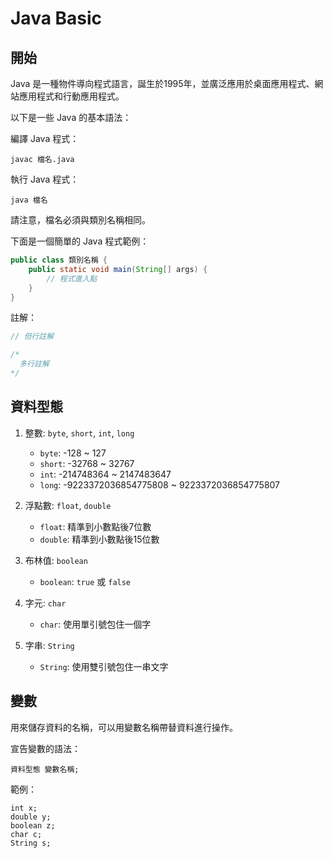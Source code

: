 # Java Basic

## 開始

Java 是一種物件導向程式語言，誕生於1995年，並廣泛應用於桌面應用程式、網站應用程式和行動應用程式。

以下是一些 Java 的基本語法：

編譯 Java 程式：
```
javac 檔名.java
```

執行 Java 程式：
```
java 檔名
```

請注意，檔名必須與類別名稱相同。

下面是一個簡單的 Java 程式範例：

```java
public class 類別名稱 {
    public static void main(String[] args) {
        // 程式進入點
    }
}
```

註解：
```java
// 但行註解

/*
  多行註解
*/
```

## 資料型態

1. 整數: `byte`, `short`, `int`, `long`
    - `byte`:   -128 ~ 127
    - `short`:  -32768 ~ 32767
    - `int`:    -214748364 ~ 2147483647
    - `long`:   -9223372036854775808 ~ 9223372036854775807

2. 浮點數: `float`, `double`
    - `float`: 精準到小數點後7位數
    - `double`: 精準到小數點後15位數

3. 布林值: `boolean`
    - `boolean`: `true` 或 `false`

4. 字元: `char`
    - `char`: 使用單引號包住一個字

5. 字串: `String`
    - `String`: 使用雙引號包住一串文字

## 變數

用來儲存資料的名稱，可以用變數名稱帶替資料進行操作。

宣告變數的語法：
```
資料型態 變數名稱;
```

範例：
```
int x;
double y;
boolean z;
char c;
String s;
```
